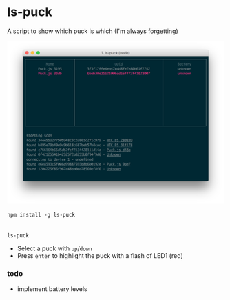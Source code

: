# ls-puck

A script to show which puck is which (I'm always forgetting)

![](screenshot.png)

```
npm install -g ls-puck


ls-puck
```

* Select a puck with `up`/`down`
* Press `enter` to highlight the puck with a flash of LED1 (red)


### todo

* implement battery levels
